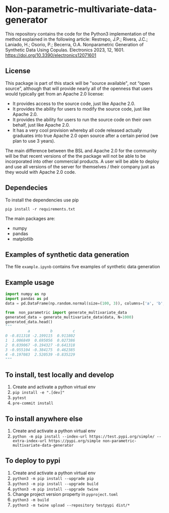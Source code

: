 # Non-parametric-multivariate-data-generator


This repository contains the code for the Python3 implementation of the method explained in the following article:
Restrepo, J.P.; Rivera, J.C.; Laniado, H.; Osorio, P.; Becerra, O.A. Nonparametric Generation of Synthetic Data Using Copulas. Electronics 2023, 12, 1601. https://doi.org/10.3390/electronics12071601


## License

This package is part of this stack will be "source available", not
“open source”, although that will provide nearly all of the openness
that users would typically get from an Apache 2.0 license:

- It provides access to the source code, just like Apache 2.0.
- It provides the ability for users to modify the source code,
just like Apache 2.0.
- It provides the ability for users to run the source code on their own behalf,
just like Apache 2.0.
- It has a very cool provision whereby all code released actually graduates
into true Apache 2.0 open source after a certain period
(we plan to use 3 years).

The main difference between the BSL and Apache 2.0 for the community will be
that recent versions of the the package will not be able to be incorporated
into other commercial products. A user will be able to deploy and use all
versions of the server for themselves / their company just as they would
with Apache 2.0 code.

## Dependecies

To install the dependencies use pip

```
pip install -r requirements.txt
```
The main packages are:

- numpy
- pandas
- matplotlib

## Examples of synthetic data generation

The file `example.ipynb` contains five examples of synthetic data generation

##  Example usage
```python
import numpy as np
import pandas as pd
data = pd.DataFrame(np.random.normal(size=(100, 3)), columns=['a', 'b', 'c'])

from  non_parametric import generate_multivariate_data
generated_data = generate_multivariate_data(data, N=1000)
generated_data.head()
"""
          a         b         c
0 -0.811318 -2.199115  0.911802
1  1.006849  0.695056  0.027386
2  0.839067 -0.194327 -0.641318
3 -0.955104 -0.384175  0.462385
4 -0.197083  2.520539 -0.835229
"""
```

## To install, test locally and develop
1. Create and activate a python virtual env
1. `pip install -e ".[dev]"`
1. `pytest`
1. `pre-commit install`


## To install anywhere else
1. Create and activate a python virtual env
1. `python -m pip install --index-url https://test.pypi.org/simple/ --extra-index-url https://pypi.org/simple non-parametric-multivariate-data-generator`

## To deploy to pypi
1. Create and activate a python virtual env
1. `python3 -m pip install --upgrade pip`
1. `python3 -m pip install --upgrade build`
1. `python3 -m pip install --upgrade twine`
1. Change project version property in `pyproject.toml`
1. `python3 -m build`
1. `python3 -m twine upload --repository testpypi dist/*`
